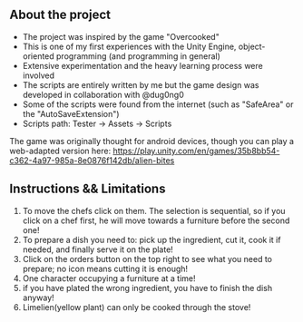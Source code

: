 ## About the project
- The project was inspired by the game "Overcooked"
- This is one of my first experiences with the Unity Engine, object-oriented programming (and programming in general)
- Extensive experimentation and the heavy learning process were involved
- The scripts are entirely written by me but the game design was developed in collaboration with @dug0ng0
- Some of the scripts were found from the internet (such as "SafeArea" or the "AutoSaveExtension")
- Scripts path: Tester -> Assets -> Scripts

The game was originally thought for android devices, though you can play a web-adapted version here: https://play.unity.com/en/games/35b8bb54-c362-4a97-985a-8e0876f142db/alien-bites

## Instructions && Limitations
1. To move the chefs click on them. The selection is sequential, so if you click on a chef first, he will move towards a furniture before the second one!
2. To prepare a dish you need to: pick up the ingredient, cut it, cook it if needed, and finally serve it on the plate!
4. Click on the orders button on the top right to see what you need to prepare; no icon means cutting it is enough!
5. One character occupying a furniture at a time!
6. if you have plated the wrong ingredient, you have to finish the dish anyway!
7. Limelien(yellow plant) can only be cooked through the stove!
